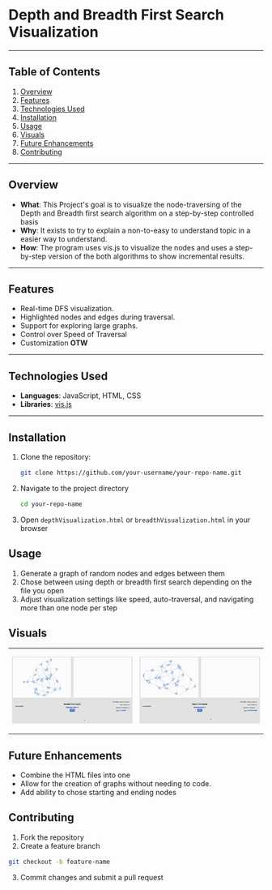 # Depth and Breadth First Search Visualization
---

## Table of Contents
1. [Overview](#overview)
2. [Features](#features)
3. [Technologies Used](#technologies-used)
4. [Installation](#installation)
5. [Usage](#usage)
6. [Visuals](#visuals)
7. [Future Enhancements](#future-enhancements)
8. [Contributing](#contributing)

---

## Overview
- **What**: This Project's goal is to visualize the node-traversing of the Depth and Breadth first search algorithm on a step-by-step controlled basis
- **Why**: It exists to try to explain a non-to-easy to understand topic in a easier way to understand.
- **How**: The program uses vis.js to visualize the nodes and uses a step-by-step version of the both algorithms to show incremental results.

---

## Features
- Real-time DFS visualization.
- Highlighted nodes and edges during traversal.
- Support for exploring large graphs.
- Control over Speed of Traversal
- Customization <b>OTW</b>
---

## Technologies Used
- **Languages**: JavaScript, HTML, CSS
- **Libraries**: [vis.js](https://github.com/visjs)

---

## Installation
1. Clone the repository:
   ```bash
   git clone https://github.com/your-username/your-repo-name.git
   ```
2. Navigate to the project directory
    ```bash
    cd your-repo-name
    ```
3. Open ```depthVisualization.html``` or ```breadthVisualization.html``` in your browser

## Usage 
1. Generate a graph of random nodes and edges between them
2. Chose between using depth or breadth first search depending on the file you open
3. Adjust visualization settings like speed, auto-traversal, and navigating more than one node per step


## Visuals
<table>
    <tr>
        <td>

![alt text](assets/imgs/breadth.gif)
        </td>
        <td>

![alt text](assets/imgs/depth.gif)
        </td>
    </tr>
</table>

## Future Enhancements
- Combine the HTML files into one
- Allow for the creation of graphs without needing to code.
- Add ability to chose starting and ending nodes

## Contributing
1. Fork the repository
2. Create a feature branch
```bash
git checkout -b feature-name
```
3. Commit changes and submit a pull request

